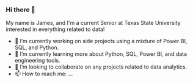 ### Hi there 👋

My name is James, and I'm a current Senior at Texas State University interested in everything related to data!

- 🔭 I’m currently working on side projects using a mixture of Power BI, SQL, and Python.
- 🌱 I’m currently learning more about Python, SQL, Power BI, and data engineering tools.
- 👯 I’m looking to collaborate on any projects related to data analytics.
- 📫 How to reach me: ...

